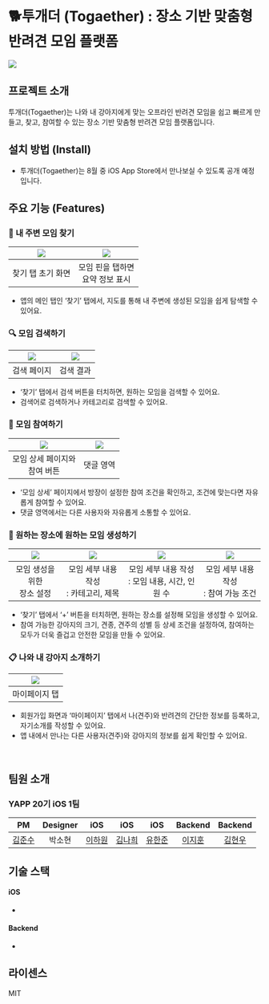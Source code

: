 
# 🐕투개더 (Togaether) : 장소 기반 맞춤형 반려견 모임 플랫폼

![](https://github.com/junsubenkim/20th-iOS-Team-1-FE/blob/a53d459f292be9b0473b829215e75170eb935830/images/Readme%2013.png)

## 프로젝트 소개
<p align="justify">
투개더(Togaether)는 나와 내 강아지에게 맞는 오프라인 반려견 모임을 쉽고 빠르게 만들고, 찾고, 참여할 수 있는 장소 기반 맞춤형 반려견 모임 플랫폼입니다.
</p>

## 설치 방법 (Install)
- 투개더(Togaether)는 8월 중 iOS App Store에서 만나보실 수 있도록 공개 예정입니다.

## 주요 기능 (Features)
### 🧭 내 주변 모임 찾기
<center>

| ![](https://github.com/junsubenkim/20th-iOS-Team-1-FE/blob/01fd49ac046dfdd610a86ccfb489352a1f861844/images/Readme%202.png) | ![](https://github.com/junsubenkim/20th-iOS-Team-1-FE/blob/01fd49ac046dfdd610a86ccfb489352a1f861844/images/Readme%203.png) |
|:--:|:--:|
| 찾기 탭 초기 화면 | 모임 핀을 탭하면 <br> 요약 정보 표시 |
</center>

-   앱의 메인 탭인 ‘찾기’ 탭에서, 지도를 통해 내 주변에 생성된 모임을 쉽게 탐색할 수 있어요.


### 🔍 모임 검색하기
<center>

| ![](https://github.com/junsubenkim/20th-iOS-Team-1-FE/blob/01fd49ac046dfdd610a86ccfb489352a1f861844/images/Readme%204.png) | ![](https://github.com/junsubenkim/20th-iOS-Team-1-FE/blob/01fd49ac046dfdd610a86ccfb489352a1f861844/images/Readme%205.png) |
|:--:|:--:|
| 검색 페이지 | 검색 결과 |
</center>

-   ‘찾기’ 탭에서 검색 버튼을 터치하면, 원하는 모임을 검색할 수 있어요.
-   검색어로 검색하거나 카테고리로 검색할 수 있어요.

### 🙋 모임 참여하기
<center>

| ![](https://github.com/junsubenkim/20th-iOS-Team-1-FE/blob/01fd49ac046dfdd610a86ccfb489352a1f861844/images/Readme%206.png) | ![](https://github.com/junsubenkim/20th-iOS-Team-1-FE/blob/01fd49ac046dfdd610a86ccfb489352a1f861844/images/Readme%207.png) |
|:--:|:--:|
| 모임 상세 페이지와 <br> 참여 버튼 | 댓글 영역 |
</center>

-   ‘모임 상세’ 페이지에서 방장이 설정한 참여 조건을 확인하고, 조건에 맞는다면 자유롭게 참여할 수 있어요.
-   댓글 영역에서는 다른 사용자와 자유롭게 소통할 수 있어요.

### 🚩 원하는 장소에 원하는 모임 생성하기

<center>

| ![](https://github.com/junsubenkim/20th-iOS-Team-1-FE/blob/01fd49ac046dfdd610a86ccfb489352a1f861844/images/Readme%208.png) | ![](https://github.com/junsubenkim/20th-iOS-Team-1-FE/blob/01fd49ac046dfdd610a86ccfb489352a1f861844/images/Readme%209.png) | ![](https://github.com/junsubenkim/20th-iOS-Team-1-FE/blob/01fd49ac046dfdd610a86ccfb489352a1f861844/images/Readme%2010.png) | ![](https://github.com/junsubenkim/20th-iOS-Team-1-FE/blob/01fd49ac046dfdd610a86ccfb489352a1f861844/images/Readme%2011.png) |
|:--:|:--:|:--:|:--:|
| 모임 생성을 위한 <br> 장소 설정 | 모임 세부 내용 작성 <br> : 카테고리, 제목 | 모임 세부 내용 작성 <br> : 모임 내용, 시간, 인원 수 | 모임 세부 내용 작성 <br> : 참여 가능 조건 |
</center>

-   ‘찾기’ 탭에서 ‘+’ 버튼을 터치하면, 원하는 장소를 설정해 모임을 생성할 수 있어요.
-   참여 가능한 강아지의 크기, 견종, 견주의 성별 등 상세 조건을 설정하여, 참여하는 모두가 더욱 즐겁고 안전한 모임을 만들 수 있어요.

### 📋 나와 내 강아지 소개하기
<center>

| ![](https://github.com/junsubenkim/20th-iOS-Team-1-FE/blob/01fd49ac046dfdd610a86ccfb489352a1f861844/images/Readme%2012.png) | 
|:--:|
| 마이페이지 탭 |
</center>


-   회원가입 화면과 ‘마이페이지’ 탭에서 나(견주)와 반려견의 간단한 정보를 등록하고, 자기소개를 작성할 수 있어요.
-   앱 내에서 만나는 다른 사용자(견주)와 강아지의 정보를 쉽게 확인할 수 있어요.


<br>

## 팀원 소개
### YAPP 20기 iOS 1팀
|  PM   | Designer | iOS | iOS | iOS | Backend | Backend |
| :---: | :------: | :--: | :--: | :--: | :-----: | :-----: |
| [김준수](https://github.com/junsubenkim) |  박소현 | [이하원](https://github.com/Hani-Levenshtein) | [김나희](https://github.com/k-nh) | [유한준](https://github.com/hj56775) |  [이지훈](https://github.com/znftm97) | [김현우](https://github.com/java-saeng) |

## 기술 스택
#### iOS
- 
#### Backend
- 

## 라이센스

MIT
